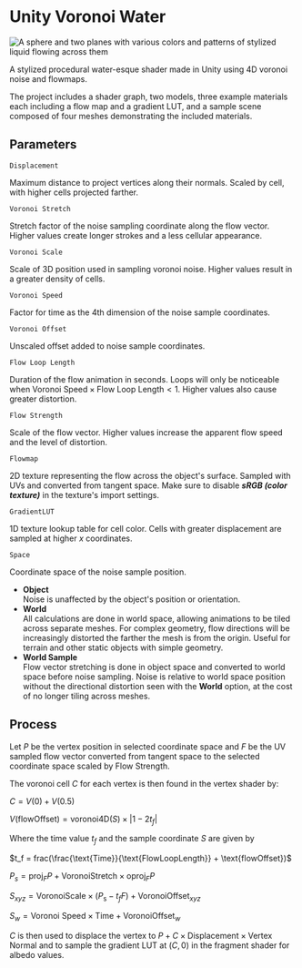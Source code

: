 # Unity Voronoi Water

![A sphere and two planes with various colors and patterns of stylized liquid flowing across them](./voronoi-water-example.webp)

A stylized procedural water-esque shader made in Unity using 4D voronoi noise and flowmaps. 

The project includes a shader graph, two models, three example materials each including a flow map and a gradient LUT, and a sample scene composed of four meshes demonstrating the included materials.


## Parameters

`Displacement`

Maximum distance to project vertices along their normals. Scaled by cell, with higher cells projected farther.

`Voronoi Stretch`

Stretch factor of the noise sampling coordinate along the flow vector. Higher values create longer strokes and a less cellular appearance.

`Voronoi Scale`

Scale of 3D position used in sampling voronoi noise. Higher values result in a greater density of cells.

`Voronoi Speed`

Factor for time as the 4th dimension of the noise sample coordinates.

`Voronoi Offset`

Unscaled offset added to noise sample coordinates.

`Flow Loop Length`

Duration of the flow animation in seconds. Loops will only be noticeable when $\text{Voronoi Speed} \times \text{Flow Loop Length} < 1$. Higher values also cause greater distortion. 

`Flow Strength`

Scale of the flow vector. Higher values increase the apparent flow speed and the level of distortion.

`Flowmap`

2D texture representing the flow across the object's surface. Sampled with UVs and converted from tangent space. Make sure to disable ***sRGB (color texture)*** in the texture's import settings. 

`GradientLUT`

1D texture lookup table for cell color. Cells with greater displacement are sampled at higher *x* coordinates.

`Space`

Coordinate space of the noise sample position.

- **Object**   
  Noise is unaffected by the object's position or orientation.
- **World**  
  All calculations are done in world space, allowing animations to be tiled across separate meshes. For complex geometry, flow directions will be increasingly distorted the farther the mesh is from the origin. Useful for terrain and other static objects with simple geometry. 
- **World Sample**  
  Flow vector stretching is done in object space and converted to world space before noise sampling. Noise is relative to world space position without the directional distortion seen with the **World** option, at the cost of no longer tiling across meshes.


## Process

Let $P$ be the vertex position in selected coordinate space and $F$ be the UV sampled flow vector converted from tangent space to the selected coordinate space scaled by Flow Strength.

The voronoi cell $C$ for each vertex is then found in the vertex shader by:

$C = V(0) + V(0.5)$

$V(\text{flowOffset}) = \text{voronoi4D}(S) \times |1 - 2t_f|$

Where the time value $t_f$ and the sample coordinate $S$ are given by

$t_f = frac(\frac{\text{Time}}{\text{FlowLoopLength}} + \text{flowOffset})$

$P_s = \text{proj}_F P + \text{VoronoiStretch} \times \text{oproj}_F P$

$S_{xyz} = \text{VoronoiScale} \times (P_{\text{s}} - t_fF) + \text{VoronoiOffset}_{xyz}$

$S_w = \text{Voronoi Speed} \times \text{Time} + \text{VoronoiOffset}_w$

$C$ is then used to displace the vertex to $P + C \times \text{Displacement} \times \text{Vertex Normal}$ and to sample the gradient LUT at $(C,0)$ in the fragment shader for albedo values.
